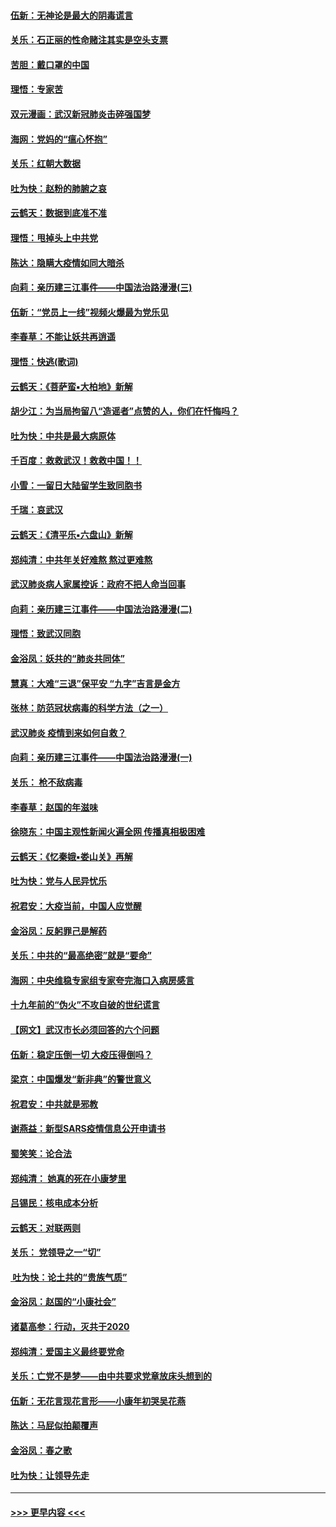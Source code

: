 #### [伍新：无神论是最大的阴毒谎言](../pages/nsc993/n11846129.md?t=02062333) 
#### [关乐：石正丽的性命赌注其实是空头支票](../pages/nsc993/n11846109.md?t=02062333) 
#### [苦胆：戴口罩的中国](../pages/nsc993/n11845576.md?t=02062333) 
#### [理悟：专家苦](../pages/nsc993/n11845564.md?t=02062333) 
#### [双元漫画：武汉新冠肺炎击碎强国梦](../pages/nsc993/n11843320.md?t=02062333) 
#### [海网：党妈的“瘟心怀抱”](../pages/nsc993/n11840740.md?t=02062333) 
#### [关乐：红朝大数据](../pages/nsc993/n11840675.md?t=02062333) 
#### [吐为快：赵粉的肺腑之哀](../pages/nsc993/n11840618.md?t=02062333) 
#### [云鹤天：数据到底准不准](../pages/nsc993/n11840325.md?t=02062333) 
#### [理悟：甩掉头上中共党](../pages/nsc993/n11838826.md?t=02062333) 
#### [陈达：隐瞒大疫情如同大暗杀](../pages/nsc993/n11838771.md?t=02062333) 
#### [向莉：亲历建三江事件——中国法治路漫漫(三)](../pages/nsc993/n11831825.md?t=02062333) 
#### [伍新：“党员上一线”视频火爆最为党乐见](../pages/nsc993/n11838200.md?t=02062333) 
#### [李春草：不能让妖共再逍遥](../pages/nsc993/n11838102.md?t=02062333) 
#### [理悟：快逃(歌词)](../pages/nsc993/n11838083.md?t=02062333) 
#### [云鹤天：《菩萨蛮▪大柏地》新解](../pages/nsc993/n11838059.md?t=02062333) 
#### [胡少江：为当局拘留八“造谣者”点赞的人，你们在忏悔吗？](../pages/nsc993/n11836801.md?t=02062333) 
#### [吐为快：中共是最大病原体](../pages/nsc993/n11836748.md?t=02062333) 
#### [千百度：救救武汉！救救中国！！](../pages/nsc993/n11836145.md?t=02062333) 
#### [小雪：一留日大陆留学生致同胞书](../pages/nsc993/n11834624.md?t=02062333) 
#### [千瑞：哀武汉](../pages/nsc993/n11833647.md?t=02062333) 
#### [云鹤天：《清平乐▪六盘山》新解](../pages/nsc993/n11833611.md?t=02062333) 
#### [郑纯清：中共年关好难熬 熬过更难熬](../pages/nsc993/n11833489.md?t=02062333) 
#### [武汉肺炎病人家属控诉：政府不把人命当回事](../pages/nsc993/n11833205.md?t=02062333) 
#### [向莉：亲历建三江事件——中国法治路漫漫(二)](../pages/nsc993/n11829102.md?t=02062333) 
#### [理悟：致武汉同胞](../pages/nsc993/n11831522.md?t=02062333) 
#### [金浴凤：妖共的“肺炎共同体”](../pages/nsc993/n11829448.md?t=02062333) 
#### [慧真：大难“三退”保平安 “九字”吉言是金方](../pages/nsc993/n11829501.md?t=02062333) 
#### [张林：防范冠状病毒的科学方法（之一）](../pages/nsc993/n11828618.md?t=02062333) 
#### [武汉肺炎 疫情到来如何自救？](../pages/nsc993/n11827632.md?t=02062333) 
#### [向莉：亲历建三江事件——中国法治路漫漫(一)](../pages/nsc993/n11827190.md?t=02062333) 
#### [关乐： 枪不敌病毒](../pages/nsc993/n11826746.md?t=02062333) 
#### [李春草：赵国的年滋味](../pages/nsc993/n11826321.md?t=02062333) 
#### [徐晓东：中国主观性新闻火遍全网 传播真相极困难](../pages/nsc993/n11826508.md?t=02062333) 
#### [云鹤天：《忆秦娥▪娄山关》再解](../pages/nsc993/n11824682.md?t=02062333) 
#### [吐为快：党与人民异忧乐](../pages/nsc993/n11824660.md?t=02062333) 
#### [祝君安：大疫当前，中国人应觉醒](../pages/nsc993/n11821946.md?t=02062333) 
#### [金浴凤：反躬罪己是解药](../pages/nsc993/n11820280.md?t=02062333) 
#### [关乐：中共的“最高绝密”就是“要命”](../pages/nsc993/n11816946.md?t=02062333) 
#### [海网：中央维稳专家组专家夸完海口入病房感言](../pages/nsc993/n11815138.md?t=02062333) 
#### [十九年前的“伪火”不攻自破的世纪谎言](../pages/nsc993/n11813238.md?t=02062333) 
#### [【网文】武汉市长必须回答的六个问题](../pages/nsc993/n11813848.md?t=02062333) 
#### [伍新：稳定压倒一切 大疫压得倒吗？](../pages/nsc993/n11812634.md?t=02062333) 
#### [梁京：中国爆发“新非典”的警世意义](../pages/nsc993/n11812554.md?t=02062333) 
#### [祝君安：中共就是邪教](../pages/nsc993/n11812431.md?t=02062333) 
#### [谢燕益：新型SARS疫情信息公开申请书](../pages/nsc993/n11808840.md?t=02062333) 
#### [蜀笑笑：论合法](../pages/nsc993/n11808064.md?t=02062333) 
#### [郑纯清： 她真的死在小康梦里](../pages/nsc993/n11806623.md?t=02062333) 
#### [吕锡民：核电成本分析](../pages/nsc993/n11806284.md?t=02062333) 
#### [云鹤天：对联两则](../pages/nsc993/n11805957.md?t=02062333) 
#### [关乐： 党领导之一“切”](../pages/nsc993/n11804505.md?t=02062333) 
#### [ 吐为快：论土共的“贵族气质”](../pages/nsc993/n11804490.md?t=02062333) 
#### [金浴凤：赵国的“小康社会”](../pages/nsc993/n11804452.md?t=02062333) 
#### [诸葛高参：行动，灭共于2020](../pages/nsc993/n11804120.md?t=02062333) 
#### [郑纯清：爱国主义最终要党命](../pages/nsc993/n11802197.md?t=02062333) 
#### [关乐：亡党不是梦——由中共要求党章放床头想到的](../pages/nsc993/n11802156.md?t=02062333) 
#### [伍新：无花言现花言形——小康年初哭吴花燕](../pages/nsc993/n11800044.md?t=02062333) 
#### [陈达：马屁似拍颠覆声](../pages/nsc993/n11800010.md?t=02062333) 
#### [金浴凤：春之歌](../pages/nsc993/n11797687.md?t=02062333) 
#### [吐为快：让领导先走](../pages/nsc993/n11797512.md?t=02062333) 

----
#### [ >>> 更早内容 <<< ](../indexes/nsc993-earlier.md)
